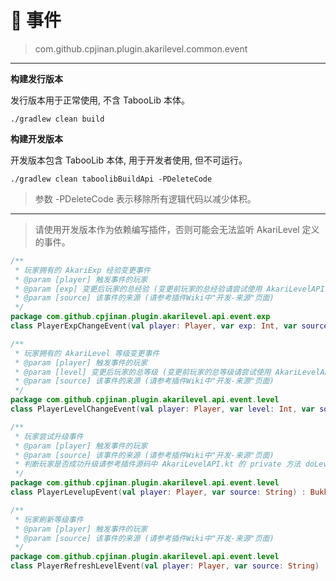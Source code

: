 # 📍 事件
> com.github.cpjinan.plugin.akarilevel.common.event

---
**构建发行版本**

发行版本用于正常使用, 不含 TabooLib 本体。
```
./gradlew clean build
```
**构建开发版本**

开发版本包含 TabooLib 本体, 用于开发者使用, 但不可运行。
```
./gradlew clean taboolibBuildApi -PDeleteCode
```
> 参数 -PDeleteCode 表示移除所有逻辑代码以减少体积。
---

> 请使用开发版本作为依赖编写插件，否则可能会无法监听 AkariLevel 定义的事件。
``` kotlin
/**
 * 玩家拥有的 AkariExp 经验变更事件
 * @param [player] 触发事件的玩家
 * @param [exp] 变更后玩家的总经验 (变更前玩家的总经验请尝试使用 AkariLevelAPI 中的 getPlayerExp 方法获取)
 * @param [source] 该事件的来源 (请参考插件Wiki中"开发-来源"页面)
 */
package com.github.cpjinan.plugin.akarilevel.api.event.exp
class PlayerExpChangeEvent(val player: Player, var exp: Int, var source: String) : BukkitProxyEvent()
```
``` kotlin
/**
 * 玩家拥有的 AkariLevel 等级变更事件
 * @param [player] 触发事件的玩家
 * @param [level] 变更后玩家的总等级 (变更前玩家的总等级请尝试使用 AkariLevelAPI 中的 getPlayerLevel 方法获取)
 * @param [source] 该事件的来源 (请参考插件Wiki中"开发-来源"页面)
 */
package com.github.cpjinan.plugin.akarilevel.api.event.level
class PlayerLevelChangeEvent(val player: Player, var level: Int, var source: String) : BukkitProxyEvent()
```
``` kotlin
/**
 * 玩家尝试升级事件
 * @param [player] 触发事件的玩家
 * @param [source] 该事件的来源 (请参考插件Wiki中"开发-来源"页面)
 * 判断玩家是否成功升级请参考插件源码中 AkariLevelAPI.kt 的 private 方法 doLevelUp 与 tickLevel
 */
package com.github.cpjinan.plugin.akarilevel.api.event.level
class PlayerLevelupEvent(val player: Player, var source: String) : BukkitProxyEvent()
```
``` kotlin
/**
 * 玩家刷新等级事件
 * @param [player] 触发事件的玩家
 * @param [source] 该事件的来源 (请参考插件Wiki中"开发-来源"页面)
 */
package com.github.cpjinan.plugin.akarilevel.api.event.level
class PlayerRefreshLevelEvent(val player: Player, var source: String) : BukkitProxyEvent()
```